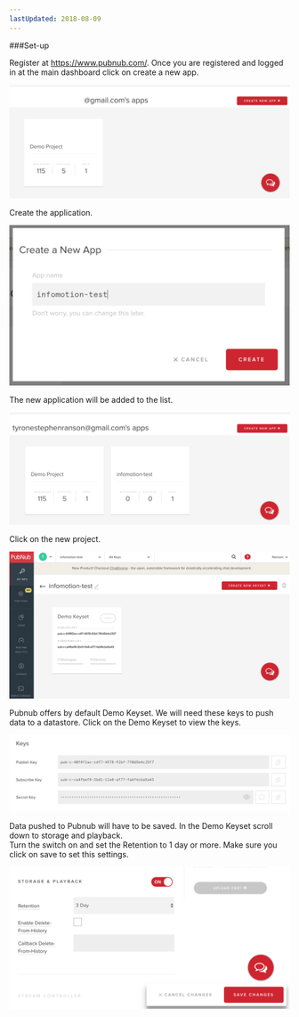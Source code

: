 ```yaml
---
lastUpdated: 2018-08-09
---
```



###Set-up

Register at https://www.pubnub.com/.
Once you are registered and logged in at the main dashboard click on create a new app. 

![Setup-appList](./../../../../img/InfoMotion/DataSource/Pubnub/Setup-appList.png)

Create the application. 

![Setup-createApp](./../../../../img/InfoMotion/DataSource/Pubnub/Setup-createApp.png)

The new application will be added to the list. 

![Setup-newAppList](./../../../../img/InfoMotion/DataSource/Pubnub/Setup-newAppList.png)


Click on the new project.

![Setup-dashboard](./../../../../img/InfoMotion/DataSource/Pubnub/Setup-dashboard.png)


Pubnub offers by default Demo Keyset. 
We will need these keys to push data to a datastore. 
Click on the Demo Keyset to view the keys. 

![Setup-keys](./../../../../img/InfoMotion/DataSource/Pubnub/Setup-Keys.png)

Data pushed to Pubnub will have to be saved. 
In the Demo Keyset scroll down to storage and playback.  
Turn the switch on and set the Retention to 1 day or more. Make sure you click on save to set this settings.  

![Setup-storagePlayback](./../../../../img/InfoMotion/DataSource/Pubnub/Setup-storagePlayback.png)

